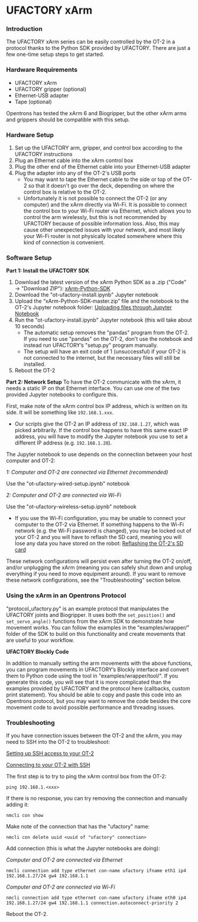 # UFACTORY xArm

### Introduction

The UFACTORY xArm series can be easily controlled by the OT-2 in a protocol thanks to the Python SDK provided by UFACTORY. There are just a few one-time setup steps to get started.

### Hardware Requirements
* UFACTORY xArm
* UFACTORY gripper (optional)
* Ethernet-USB adapter
* Tape (optional)

Opentrons has tested the xArm 6 and Biogripper, but the other xArm arms and grippers should be compatible with this setup.

### Hardware Setup
1. Set up the UFACTORY arm, gripper, and control box according to the UFACTORY instructions
2. Plug an Ethernet cable into the xArm control box
3. Plug the other end of the Ethernet cable into your Ethernet-USB adapter
4. Plug the adapter into any of the OT-2's USB ports
   - You may want to tape the Ethernet cable to the side or top of the OT-2 so that it doesn't go over the deck, depending on where the control box is relative to the OT-2.
   - Unfortunately it is not possible to connect the OT-2 (or any computer) and the xArm directly via Wi-Fi. It is possible to connect the control box to your Wi-Fi router via Ethernet, which allows you to control the arm wirelessly, but this is not recommended by UFACTORY because of possible information loss. Also, this may cause other unexpected issues with your network, and most likely your Wi-Fi router is not physically located somewhere where this kind of connection is convenient.

### Software Setup
**Part 1: Install the UFACTORY SDK**
1. Download the latest version of the xArm Python SDK as a .zip ("Code" → "Download ZIP"): [xArm-Python-SDK](https://github.com/xArm-Developer/xArm-Python-SDK)
2. Download the "ot-ufactory-install.ipynb" Jupyter notebook
3. Upload the “xArm-Python-SDK-master.zip” file and the notebook to the OT-2's Jupyter notebook folder: [Uploading files through Jupyter Notebook](https://support.opentrons.com/s/article/Uploading-files-through-Jupyter-Notebook)
4. Run the "ot-ufactory-install.ipynb" Jupyter notebook (this will take about 10 seconds)
   - The automatic setup removes the "pandas" program from the OT-2. If you need to use "pandas" on the OT-2, don't use the notebook and instead run UFACTORY’s "setup.py" program manually.
   - The setup will have an exit code of 1 (unsuccessful) if your OT-2 is not connected to the internet, but the necessary files will still be installed.
5. Reboot the OT-2

**Part 2: Network Setup**
To have the OT-2 communicate with the xArm, it needs a static IP on that Ethernet interface. You can use one of the two provided Jupyter notebooks to configure this.

First, make note of the xArm control box IP address, which is written on its side. It will be something like `192.168.1.xxx`.
* Our scripts give the OT-2 an IP address of `192.168.1.27`, which was picked arbitrarily. If the control box happens to have this same exact IP address, you will have to modify the Jupyter notebook you use to set a different IP address (e.g. `192.168.1.28`).

The Jupyter notebook to use depends on the connection between your host computer and OT-2:

*1: Computer and OT-2 are connected via Ethernet (recommended)*

Use the "ot-ufactory-wired-setup.ipynb" notebook

*2: Computer and OT-2 are connected via Wi-Fi*

Use the "ot-ufactory-wireless-setup.ipynb" notebook

* If you use the Wi-Fi configuration, you may be unable to connect your computer to the OT-2 via Ethernet. If something happens to the Wi-Fi network (e.g. the Wi-Fi password is changed), you may be locked out of your OT-2 and you will have to reflash the SD card, meaning you will lose any data you have stored on the robot: [Reflashing the OT-2's SD card](https://support.opentrons.com/s/article/Reflashing-the-OT-2-s-SD-card)

These network configurations will persist even after turning the OT-2 on/off, and/or unplugging the xArm (meaning you can safely shut down and unplug everything if you need to move equipment around). If you want to remove these network configurations, see the "Troubleshooting" section below.

### Using the xArm in an Opentrons Protocol
"protocol_ufactory.py" is an example protocol that manipulates the UFACTORY joints and Biogripper. It uses both the `set_position()` and `set_servo_angle()` functions from the xArm SDK to demonstrate how movement works. You can follow the examples in the "examples/wrapper/" folder of the SDK to build on this functionality and create movements that are useful to your workflow.

**UFACTORY Blockly Code**

In addition to manually setting the arm movements with the above functions, you can program movements in UFACTORY’s Blockly interface and convert them to Python code using the tool in "examples/wrapper/tool/". If you generate this code, you will see that it is more complicated than the examples provided by UFACTORY and the protocol here (callbacks, custom print statement). You should be able to copy and paste this code into an Opentrons protocol, but you may want to remove the code besides the core movement code to avoid possible performance and threading issues.

### Troubleshooting
If you have connection issues between the OT-2 and the xArm, you may need to SSH into the OT-2 to troubleshoot:

[Setting up SSH access to your OT-2](https://support.opentrons.com/s/article/Setting-up-SSH-access-to-your-OT-2)

[Connecting to your OT-2 with SSH](https://support.opentrons.com/s/article/Connecting-to-your-OT-2-with-SSH)

The first step is to try to ping the xArm control box from the OT-2:

`ping 192.168.1.<xxx>`

If there is no response, you can try removing the connection and manually adding it:

`nmcli con show`

Make note of the connection that has the "ufactory" name:

`nmcli con delete uuid <uuid of "ufactory" connection>`

Add connection (this is what the Jupyter notebooks are doing):

*Computer and OT-2 are connected via Ethernet*

`nmcli connection add type ethernet con-name ufactory ifname eth1 ip4 192.168.1.27/24 gw4 192.168.1.1`

*Computer and OT-2 are connected via Wi-Fi*

`nmcli connection add type ethernet con-name ufactory ifname eth0 ip4 192.168.1.27/24 gw4 192.168.1.1 connection.autoconnect-priority 2`

Reboot the OT-2.

